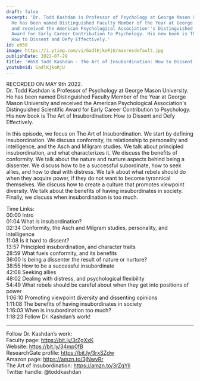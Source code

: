 ```yaml
---
draft: false
excerpt: 'Dr. Todd Kashdan is Professor of Psychology at George Mason University.
  He has been named Distinguished Faculty Member of the Year at George Mason University
  and received the American Psychological Association''s Distinguished Scientific
  Award for Early Career Contribution to Psychology. His new book is The Art of Insubordination:
  How to Dissent and Defy Effectively.'
id: e658
image: https://i.ytimg.com/vi/GadlKjkoRjU/maxresdefault.jpg
publishDate: 2022-07-29
title: '#658 Todd Kashdan - The Art of Insubordination: How to Dissent and Defy Effectively'
youtubeid: GadlKjkoRjU
---
```

RECORDED ON MAY 9th 2022.  
Dr. Todd Kashdan is Professor of Psychology at George Mason University. He has been named Distinguished Faculty Member of the Year at George Mason University and received the American Psychological Association's Distinguished Scientific Award for Early Career Contribution to Psychology. His new book is The Art of Insubordination: How to Dissent and Defy Effectively.

In this episode, we focus on The Art of Insubordination. We start by defining insubordination. We discuss conformity, its relationship to personality and intelligence, and the Asch and Milgram studies. We talk about principled insubordination, and what characterizes it. We discuss the benefits of conformity. We talk about the nature and nurture aspects behind being a dissenter. We discuss how to be a successful subordinate, how to seek allies, and how to deal with distress. We talk about what rebels should do when they acquire power, if they do not want to become tyrannical themselves. We discuss how to create a culture that promotes viewpoint diversity. We talk about the benefits of having insubordinates in society. Finally, we discuss when insubordination is too much.

Time Links:  
00:00 Intro  
01:04  What is insubordination?  
02:34  Conformity, the Asch and Milgram studies, personality, and intelligence  
11:08  Is it hard to dissent?  
13:57  Principled insubordination, and character traits  
28:59  What fuels conformity, and its benefits  
36:00  Is being a dissenter the result of nature or nurture?  
38:55  How to be a successful insubordinate  
42:08  Seeking allies  
48:02  Dealing with distress, and psychological flexibility  
54:49  What rebels should be careful about when they get into positions of power  
1:06:10  Promoting viewpoint diversity and dissenting opinions  
1:11:08  The benefits of having insubordinates in society  
1:16:03  When is insubordination too much?  
1:18:23  Follow Dr. Kashdan’s work!

---

Follow Dr. Kashdan’s work:  
Faculty page: https://bit.ly/3rZgXxK  
Website: https://bit.ly/34mp0fB  
ResearchGate profile: https://bit.ly/3rxSZdw  
Amazon page: https://amzn.to/3jNwvRr  
The Art of Insubordination: https://amzn.to/3rZgYli  
Twitter handle: @toddkashdan
